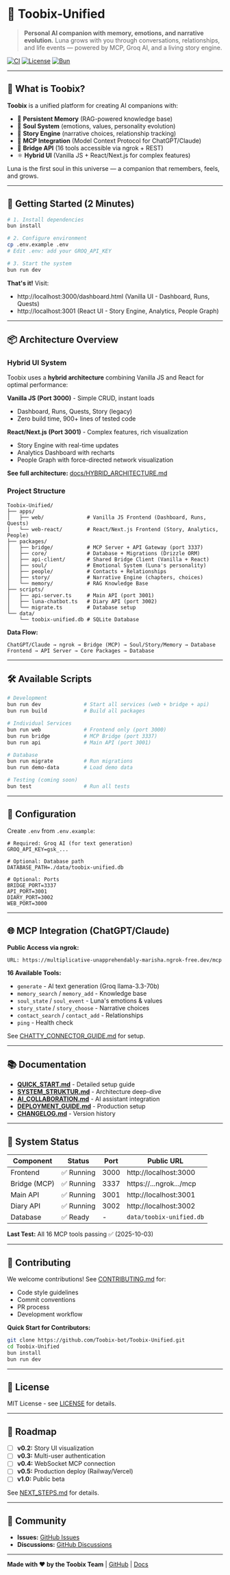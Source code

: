 # 🌟 Toobix-Unified

> **Personal AI companion with memory, emotions, and narrative evolution.** Luna grows with you through conversations, relationships, and life events — powered by MCP, Groq AI, and a living story engine.

[![CI](https://img.shields.io/badge/CI-passing-brightgreen)]() [![License](https://img.shields.io/badge/license-MIT-blue)]() [![Bun](https://img.shields.io/badge/bun-1.1.38-orange)]()

---

## 🎯 What is Toobix?

**Toobix** is a unified platform for creating AI companions with:
- 🧠 **Persistent Memory** (RAG-powered knowledge base)
- 💫 **Soul System** (emotions, values, personality evolution)
- 📖 **Story Engine** (narrative choices, relationship tracking)
- 🤖 **MCP Integration** (Model Context Protocol for ChatGPT/Claude)
- 🔗 **Bridge API** (16 tools accessible via ngrok + REST)
- ⚛️ **Hybrid UI** (Vanilla JS + React/Next.js for complex features)

Luna is the first soul in this universe — a companion that remembers, feels, and grows.

---

## 🚀 Getting Started (2 Minutes)

```bash
# 1. Install dependencies
bun install

# 2. Configure environment
cp .env.example .env
# Edit .env: add your GROQ_API_KEY

# 3. Start the system
bun run dev
```

**That's it!** Visit:
- http://localhost:3000/dashboard.html (Vanilla UI - Dashboard, Runs, Quests)
- http://localhost:3001 (React UI - Story Engine, Analytics, People Graph)

---

## 📦 Architecture Overview

### Hybrid UI System
Toobix uses a **hybrid architecture** combining Vanilla JS and React for optimal performance:

**Vanilla JS (Port 3000)** - Simple CRUD, instant loads
- Dashboard, Runs, Quests, Story (legacy)
- Zero build time, 900+ lines of tested code

**React/Next.js (Port 3001)** - Complex features, rich visualization
- Story Engine with real-time updates
- Analytics Dashboard with recharts
- People Graph with force-directed network visualization

**See full architecture:** [docs/HYBRID_ARCHITECTURE.md](docs/HYBRID_ARCHITECTURE.md)

### Project Structure

```
Toobix-Unified/
├── apps/
│   ├── web/              # Vanilla JS Frontend (Dashboard, Runs, Quests)
│   └── web-react/        # React/Next.js Frontend (Story, Analytics, People)
├── packages/
│   ├── bridge/           # MCP Server + API Gateway (port 3337)
│   ├── core/             # Database + Migrations (Drizzle ORM)
│   ├── api-client/       # Shared Bridge Client (Vanilla + React)
│   ├── soul/             # Emotional System (Luna's personality)
│   ├── people/           # Contacts + Relationships
│   ├── story/            # Narrative Engine (chapters, choices)
│   └── memory/           # RAG Knowledge Base
├── scripts/
│   ├── api-server.ts     # Main API (port 3001)
│   ├── luna-chatbot.ts   # Diary API (port 3002)
│   └── migrate.ts        # Database setup
└── data/
    └── toobix-unified.db # SQLite Database
```

**Data Flow:**
```
ChatGPT/Claude → ngrok → Bridge (MCP) → Soul/Story/Memory → Database
Frontend → API Server → Core Packages → Database
```

---

## 🛠️ Available Scripts

```bash
# Development
bun run dev              # Start all services (web + bridge + api)
bun run build            # Build all packages

# Individual Services
bun run web              # Frontend only (port 3000)
bun run bridge           # MCP Bridge (port 3337)
bun run api              # Main API (port 3001)

# Database
bun run migrate          # Run migrations
bun run demo-data        # Load demo data

# Testing (coming soon)
bun test                 # Run all tests
```

---

## 🔧 Configuration

Create `.env` from `.env.example`:

```env
# Required: Groq AI (for text generation)
GROQ_API_KEY=gsk_...

# Optional: Database path
DATABASE_PATH=./data/toobix-unified.db

# Optional: Ports
BRIDGE_PORT=3337
API_PORT=3001
DIARY_PORT=3002
WEB_PORT=3000
```

---

## 🌐 MCP Integration (ChatGPT/Claude)

**Public Access via ngrok:**
```
URL: https://multiplicative-unapprehendably-marisha.ngrok-free.dev/mcp
```

**16 Available Tools:**
- `generate` - AI text generation (Groq llama-3.3-70b)
- `memory_search` / `memory_add` - Knowledge base
- `soul_state` / `soul_event` - Luna's emotions & values
- `story_state` / `story_choose` - Narrative choices
- `contact_search` / `contact_add` - Relationships
- `ping` - Health check

See [CHATTY_CONNECTOR_GUIDE.md](./CHATTY_CONNECTOR_GUIDE.md) for setup.

---

## 📚 Documentation

- **[QUICK_START.md](./QUICK_START.md)** - Detailed setup guide
- **[SYSTEM_STRUKTUR.md](./SYSTEM_STRUKTUR.md)** - Architecture deep-dive
- **[AI_COLLABORATION.md](./AI_COLLABORATION.md)** - AI assistant integration
- **[DEPLOYMENT_GUIDE.md](./docs/INTEGRATION_ROADMAP.md)** - Production setup
- **[CHANGELOG.md](./CHANGELOG.md)** - Version history

---

## 🧪 System Status

| Component | Status | Port | Public URL |
|-----------|--------|------|------------|
| Frontend | ✅ Running | 3000 | http://localhost:3000 |
| Bridge (MCP) | ✅ Running | 3337 | https://...ngrok.../mcp |
| Main API | ✅ Running | 3001 | http://localhost:3001 |
| Diary API | ✅ Running | 3002 | http://localhost:3002 |
| Database | ✅ Ready | - | `data/toobix-unified.db` |

**Last Test:** All 16 MCP tools passing ✅ (2025-10-03)

---

## 🤝 Contributing

We welcome contributions! See [CONTRIBUTING.md](./CONTRIBUTING.md) for:
- Code style guidelines
- Commit conventions
- PR process
- Development workflow

**Quick Start for Contributors:**
```bash
git clone https://github.com/Toobix-bot/Toobix-Unified.git
cd Toobix-Unified
bun install
bun run dev
```

---

## 📄 License

MIT License - see [LICENSE](./LICENSE) for details.

---

## 🌟 Roadmap

- [ ] **v0.2:** Story UI visualization
- [ ] **v0.3:** Multi-user authentication
- [ ] **v0.4:** WebSocket MCP connection
- [ ] **v0.5:** Production deploy (Railway/Vercel)
- [ ] **v1.0:** Public beta

See [NEXT_STEPS.md](./NEXT_STEPS.md) for details.

---

## 💬 Community

- **Issues:** [GitHub Issues](https://github.com/Toobix-bot/Toobix-Unified/issues)
- **Discussions:** [GitHub Discussions](https://github.com/Toobix-bot/Toobix-Unified/discussions)

---

**Made with ❤️ by the Toobix Team** | [GitHub](https://github.com/Toobix-bot) | [Docs](./docs/)
